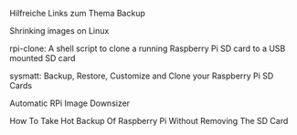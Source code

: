 Hilfreiche Links zum Thema Backup

Shrinking images on Linux

rpi-clone: A shell script to clone a running Raspberry Pi SD card to a USB mounted SD card

sysmatt: Backup, Restore, Customize and Clone your Raspberry Pi SD Cards

Automatic RPi Image Downsizer

How To Take Hot Backup Of Raspberry Pi Without Removing The SD Card
